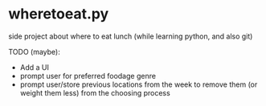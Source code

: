 wheretoeat.py
=============

side project about where to eat lunch (while learning python, and also git)


TODO (maybe):
- Add a UI
- prompt user for preferred foodage genre
- prompt user/store previous locations from the week to remove them (or weight them less) from the choosing process

